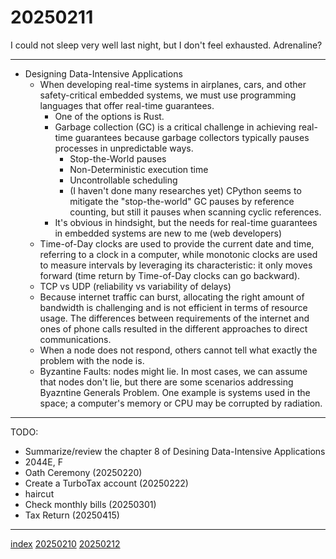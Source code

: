 <head><meta name="viewport" content="width=device-width, initial-scale=1.0, user-scalable=yes" /><meta charset="UTF-8"></head>

# 20250211

I could not sleep very well last night, but I don't feel exhausted. Adrenaline?

---

- Designing Data-Intensive Applications
	- When developing real-time systems in airplanes, cars, and other safety-critical embedded systems, we must use programming languages that offer real-time guarantees.
		- One of the options is Rust.
		- Garbage collection (GC) is a critical challenge in achieving real-time guarantees because garbage collectors typically pauses processes in unpredictable ways.
			- Stop-the-World pauses
			- Non-Deterministic execution time
			- Uncontrollable scheduling
			- (I haven't done many researches yet) CPython seems to mitigate the "stop-the-world" GC pauses by reference counting, but still it pauses when scanning cyclic references.
		- It's obvious in hindsight, but the needs for real-time guarantees in embedded systems are new to me (web developers)
	- Time-of-Day clocks are used to provide the current date and time, referring to a clock in a computer, while monotonic clocks are used to measure intervals by leveraging its characteristic: it only moves forward (time return by Time-of-Day clocks can go backward).
	- TCP vs UDP (reliability vs variability of delays)
	- Because internet traffic can burst, allocating the right amount of bandwidth is challenging and is not efficient in terms of resource usage. The differences between requirements of the internet and ones of phone calls resulted in the different approaches to direct communications.
	- When a node does not respond, others cannot tell what exactly the problem with the node is.
	- Byzantine Faults: nodes might lie. In most cases, we can assume that nodes don't lie, but there are some scenarios addressing Byazntine Generals Problem. One example is systems used in the space; a computer's memory or CPU may be corrupted by radiation.

---

TODO:

- Summarize/review the chapter 8 of Desining Data-Intensive Applications
- 2044E, F
- Oath Ceremony (20250220)
- Create a TurboTax account (20250222)
- haircut
- Check monthly bills (20250301)
- Tax Return (20250415)

---

[index](../../index.html)
[20250210](20250210.html)
[20250212](20250212.html)
